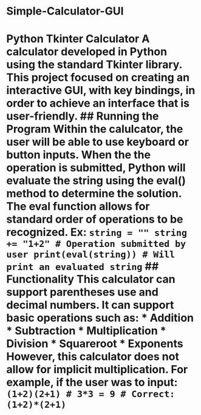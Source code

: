 # Simple-Calculator-GUI
# Python Tkinter Calculator  A calculator developed in Python using the standard Tkinter library. This project focused on creating an interactive GUI, with key bindings, in order to achieve an interface that is user-friendly.   ## Running the Program  Within the calulcator, the user will be able to use keyboard or button inputs. When the the operation is submitted, Python will evaluate the string using the eval() method to determine the solution. The eval function allows for standard order of operations to be recognized.   **Ex:**  ``` string = "" string += "1+2" # Operation submitted by user print(eval(string)) # Will print an evaluated string ```  ## Functionality  This calculator can support parentheses use and decimal numbers. It can support basic operations such as:  * Addition * Subtraction * Multiplication * Division * Squareroot * Exponents  However, this calculator does not allow for implicit multiplication. For example, if the user was to input:  ``` (1+2)(2+1) # 3*3 = 9 # Correct: (1+2)*(2+1) ```
